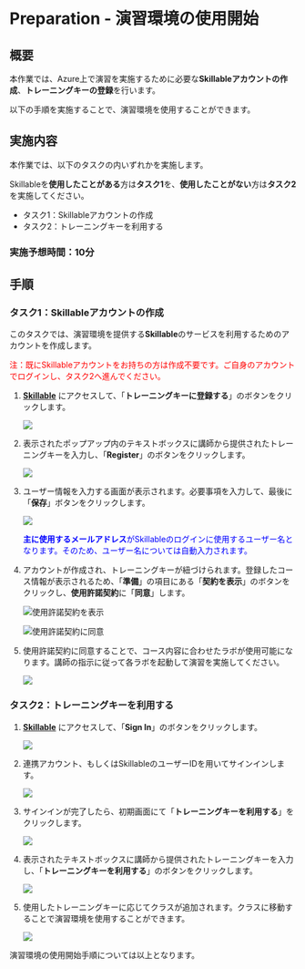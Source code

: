# Preparation - 演習環境の使用開始

## 概要

本作業では、Azure上で演習を実施するために必要な**Skillableアカウントの作成**、**トレーニングキーの登録**を行います。

以下の手順を実施することで、演習環境を使用することができます。

## 実施内容

本作業では、以下のタスクの内いずれかを実施します。

Skillableを**使用したことがある**方は**タスク1**を、**使用したことがない**方は**タスク2**を実施してください。

- タスク1：Skillableアカウントの作成
- タスク2：トレーニングキーを利用する

### 実施予想時間：10分

## 手順

### タスク1：Skillableアカウントの作成

このタスクでは、演習環境を提供する**Skillable**のサービスを利用するためのアカウントを作成します。

<font color="Red">注：既にSkillableアカウントをお持ちの方は作成不要です。ご自身のアカウントでログインし、タスク2へ進んでください。</font>

1. **[Skillable](https://alh.learnondemand.net/)** にアクセスして、「**トレーニングキーに登録する**」のボタンをクリックします。

   ![](C:\Users\CTCT\Documents\GitHub\Skillable\media\toppage01.png)

   

2. 表示されたポップアップ内のテキストボックスに講師から提供されたトレーニングキーを入力し、「**Register**」のボタンをクリックします。

   ![](C:\Users\CTCT\Documents\GitHub\Skillable\media\trainingkeyregister.png)

   

3. ユーザー情報を入力する画面が表示されます。必要事項を入力して、最後に「**保存**」ボタンをクリックします。

   ![](C:\Users\CTCT\Documents\GitHub\Skillable\media\userprofile.png)

   <font color="Blue">**主に使用するメールアドレス**がSkillableのログインに使用するユーザー名となります。そのため、ユーザー名については自動入力されます。</font>

   

4. アカウントが作成され、トレーニングキーが紐づけられます。登録したコース情報が表示されるため、「**準備**」の項目にある「**契約を表示**」のボタンをクリックし、**使用許諾契約**に「**同意**」します。

   ![使用許諾契約を表示](C:\Users\CTCT\Documents\GitHub\Skillable\media\acceptterm01.png)

   

   ![使用許諾契約に同意](C:\Users\CTCT\Documents\GitHub\Skillable\media\acceptterm02.png)

   

5. 使用許諾契約に同意することで、コース内容に合わせたラボが使用可能になります。講師の指示に従って各ラボを起動して演習を実施してください。

   ![](C:\Users\CTCT\Documents\GitHub\Skillable\media\uselabs.png)



### タスク2：トレーニングキーを利用する

1. **[Skillable](https://alh.learnondemand.net/)** にアクセスして、「**Sign In**」のボタンをクリックします。

   ![](C:\Users\CTCT\Documents\GitHub\Skillable\media\toppage02.png)

   

2. 連携アカウント、もしくはSkillableのユーザーIDを用いてサインインします。

   ![](C:\Users\CTCT\Documents\GitHub\Skillable\media\signin.png)

   

3. サインインが完了したら、初期画面にて「**トレーニングキーを利用する**」をクリックします。

   ![](C:\Users\CTCT\Documents\GitHub\Skillable\media\useTrainingKey.png)

   

4. 表示されたテキストボックスに講師から提供されたトレーニングキーを入力し、「**トレーニングキーを利用する**」のボタンをクリックします。

   ![](C:\Users\CTCT\Documents\GitHub\Skillable\media\enterTrainingKey.png)

5. 使用したトレーニングキーに応じてクラスが追加されます。クラスに移動することで演習環境を使用することができます。

   ![](C:\Users\CTCT\Documents\GitHub\Skillable\media\class.png)



演習環境の使用開始手順については以上となります。

